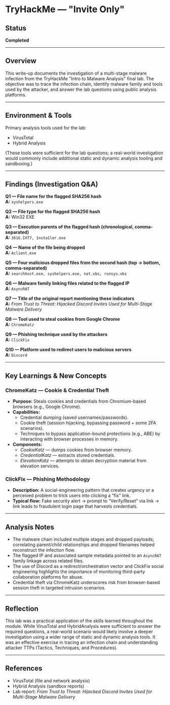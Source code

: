 # TryHackMe — "Invite Only" 

## Status
**Completed**

---

## Overview
This write-up documents the investigation of a multi-stage malware infection from the TryHackMe "Intro to Malware Analysis" final lab. The objective was to trace the infection chain, identify malware family and tools used by the attacker, and answer the lab questions using public analysis platforms.

---

## Environment & Tools
Primary analysis tools used for the lab:
- VirusTotal  
- Hybrid Analysis

(These tools were sufficient for the lab questions; a real-world investigation would commonly include additional static and dynamic analysis tooling and sandboxing.)

---

## Findings (Investigation Q&A)

**Q1 — File name for the flagged SHA256 hash**  
**A:** `syshelpers.exe`

**Q2 — File type for the flagged SHA256 hash**  
**A:** Win32 EXE

**Q3 — Execution parents of the flagged hash (chronological, comma-separated)**  
**A:** `361G.IXT7, 1nsta1ler.exe`

**Q4 — Name of the file being dropped**  
**A:** `Aclient.exe`

**Q5 — Four malicious dropped files from the second hash (top → bottom, comma-separated)**  
**A:** `searchhost.exe, syshelpers.exe, nat.vbs, runsys.vbs`

**Q6 — Malware family linking files related to the flagged IP**  
**A:** `AsyncRAT`

**Q7 — Title of the original report mentioning these indicators**  
**A:** *From Trust to Threat: Hijacked Discord Invites Used for Multi-Stage Malware Delivery*

**Q8 — Tool used to steal cookies from Google Chrome**  
**A:** `ChromeKatz`

**Q9 — Phishing technique used by the attackers**  
**A:** `ClickFix`

**Q10 — Platform used to redirect users to malicious servers**  
**A:** `Discord`

---

## Key Learnings & New Concepts

### ChromeKatz — Cookie & Credential Theft
- **Purpose:** Steals cookies and credentials from Chromium-based browsers (e.g., Google Chrome).  
- **Capabilities:**
  - Credential dumping (saved usernames/passwords).  
  - Cookie theft (session hijacking, bypassing password + some 2FA scenarios).  
  - Techniques to bypass application-bound protections (e.g., ABE) by interacting with browser processes in memory.  
- **Components:**
  - *CookieKatz* — dumps cookies from browser memory.  
  - *CredentialKatz* — extracts stored credentials.  
  - *ElevationKatz* — attempts to obtain decryption material from elevation services.

### ClickFix — Phishing Methodology
- **Description:** A social-engineering pattern that creates urgency or a perceived problem to trick users into clicking a “fix” link.  
- **Typical flow:** Fake security alert → prompt to “Verify/Reset” via link → link leads to fraudulent login page that harvests credentials.

---

## Analysis Notes
- The malware chain included multiple stages and dropped payloads; correlating parent/child relationships and dropped filenames helped reconstruct the infection flow.  
- The flagged IP and associated sample metadata pointed to an `AsyncRAT` family linkage across related files.  
- The use of Discord as a redirect/orchestration vector and ClickFix social engineering highlights the importance of monitoring third-party collaboration platforms for abuse.  
- Credential theft via ChromeKatz underscores risk from browser-based session theft in targeted intrusion scenarios.

---

## Reflection
This lab was a practical application of the skills learned throughout the module. While VirusTotal and HybridAnalysis were sufficient to answer the required questions, a real-world scenario would likely involve a deeper investigation using a wider range of static and dynamic analysis tools. It was an effective exercise in tracing an infection chain and understanding attacker TTPs (Tactics, Techniques, and Procedures).

---

## References
- VirusTotal (file and network analysis)  
- Hybrid Analysis (sandbox reports)  
- Lab report: *From Trust to Threat: Hijacked Discord Invites Used for Multi-Stage Malware Delivery*
